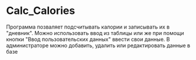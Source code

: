 # Calc_Calories
Программа позваляет подсчитывать калории и записывать их в "дневник". Можно использовать ввод из таблицы или же при помощи кнопки "Ввод пользовательских данных" ввести свои данные.
В администраторе можно добавить, удалить или редактировать данные в базе
